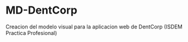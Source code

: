 # MD-DentCorp
Creacion del modelo visual para la aplicacion web de DentCorp (ISDEM Practica Profesional)
